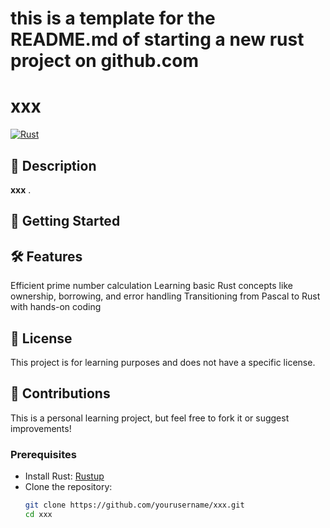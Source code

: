 # this is a template for the README.md of starting a new rust project on github.com

# xxx

[![Rust](https://img.shields.io/badge/Rust-1.xx-orange?logo=rust)](https://www.rust-lang.org/)

## 📖 Description
**xxx** .

## 🚀 Getting Started

## 🛠 Features
Efficient prime number calculation
Learning basic Rust concepts like ownership, borrowing, and error handling
Transitioning from Pascal to Rust with hands-on coding
## 📜 License
This project is for learning purposes and does not have a specific license.

## 🙌 Contributions
This is a personal learning project, but feel free to fork it or suggest improvements!

### Prerequisites
- Install Rust: [Rustup](https://rustup.rs/)
- Clone the repository:
  ```sh
  git clone https://github.com/yourusername/xxx.git
  cd xxx

